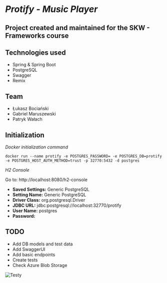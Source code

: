 # *Protify - Music Player*

## Project created and maintained for the SKW - Frameworks course

## Technologies used
- Spring & Spring Boot
- PostgreSQL
- Swagger
- Remix

## Team
- Łukasz Bociański
- Gabriel Maruszewski
- Patryk Wałach

## Initialization

*Docker initialization command*

```
docker run --name protify -e POSTGRES_PASSWORD= -e POSTGRES_DB=protify -e POSTGRES_HOST_AUTH_METHOD=trust -p 32770:5432 -d postgres
```

*H2 Console*

Go to: http://localhost:8080/h2-console

- **Saved Settings:** Generic PostgreSQL
- **Setting Name:** Generic PostgreSQL
- **Driver Class:** org.postgresql.Driver
- **JDBC URL:** jdbc:postgresql://localhost:32770/protify
- **User Name:** postgres
- **Password:** 

## TODO

- Add DB models and test data
- Add SwaggerUI
- Add basic endpoints
- Create tests
- Check Azure Blob Storage
 
 ![Testy](https://pbs.twimg.com/media/CiLWjAQVEAIae7z.jpg)
